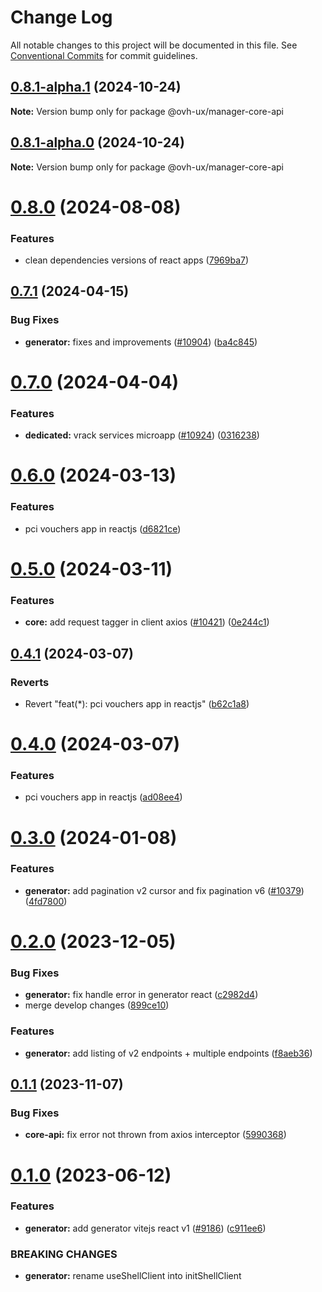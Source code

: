 # Change Log

All notable changes to this project will be documented in this file.
See [Conventional Commits](https://conventionalcommits.org) for commit guidelines.

## [0.8.1-alpha.1](https://github.com/ovh/manager/compare/@ovh-ux/manager-core-api@0.8.1-alpha.0...@ovh-ux/manager-core-api@0.8.1-alpha.1) (2024-10-24)

**Note:** Version bump only for package @ovh-ux/manager-core-api





## [0.8.1-alpha.0](https://github.com/ovh/manager/compare/@ovh-ux/manager-core-api@0.8.0...@ovh-ux/manager-core-api@0.8.1-alpha.0) (2024-10-24)

**Note:** Version bump only for package @ovh-ux/manager-core-api





# [0.8.0](https://github.com/ovh/manager/compare/@ovh-ux/manager-core-api@0.7.1...@ovh-ux/manager-core-api@0.8.0) (2024-08-08)


### Features

* clean dependencies versions of react apps ([7969ba7](https://github.com/ovh/manager/commit/7969ba70f9e03033271a48a5bd0021484ea36263))





## [0.7.1](https://github.com/ovh/manager/compare/@ovh-ux/manager-core-api@0.7.0...@ovh-ux/manager-core-api@0.7.1) (2024-04-15)


### Bug Fixes

* **generator:** fixes and improvements ([#10904](https://github.com/ovh/manager/issues/10904)) ([ba4c845](https://github.com/ovh/manager/commit/ba4c84573128923f67c996c98039ca5dc7133457))





# [0.7.0](https://github.com/ovh/manager/compare/@ovh-ux/manager-core-api@0.6.0...@ovh-ux/manager-core-api@0.7.0) (2024-04-04)


### Features

* **dedicated:** vrack services microapp ([#10924](https://github.com/ovh/manager/issues/10924)) ([0316238](https://github.com/ovh/manager/commit/0316238dbaa0729c9c925efa902b4d657351e329))





# [0.6.0](https://github.com/ovh/manager/compare/@ovh-ux/manager-core-api@0.5.0...@ovh-ux/manager-core-api@0.6.0) (2024-03-13)


### Features

* pci vouchers app in reactjs ([d6821ce](https://github.com/ovh/manager/commit/d6821cecd3bde7d884054d8e782e9a1e9dbfddac))





# [0.5.0](https://github.com/ovh/manager/compare/@ovh-ux/manager-core-api@0.4.1...@ovh-ux/manager-core-api@0.5.0) (2024-03-11)


### Features

* **core:** add request tagger in client axios ([#10421](https://github.com/ovh/manager/issues/10421)) ([0e244c1](https://github.com/ovh/manager/commit/0e244c1f3bdac292ce1b0d9b125ba2d700587b12))





## [0.4.1](https://github.com/ovh/manager/compare/@ovh-ux/manager-core-api@0.4.0...@ovh-ux/manager-core-api@0.4.1) (2024-03-07)


### Reverts

* Revert "feat(*): pci vouchers app in reactjs" ([b62c1a8](https://github.com/ovh/manager/commit/b62c1a8b1cfe63dbc420b660667209c324ffa9ab))





# [0.4.0](https://github.com/ovh/manager/compare/@ovh-ux/manager-core-api@0.3.0...@ovh-ux/manager-core-api@0.4.0) (2024-03-07)


### Features

* pci vouchers app in reactjs ([ad08ee4](https://github.com/ovh/manager/commit/ad08ee4618d6243328eee76af7d1bd459a1a7d83))





# [0.3.0](https://github.com/ovh/manager/compare/@ovh-ux/manager-core-api@0.2.0...@ovh-ux/manager-core-api@0.3.0) (2024-01-08)


### Features

* **generator:** add pagination v2 cursor and fix pagination v6 ([#10379](https://github.com/ovh/manager/issues/10379)) ([4fd7800](https://github.com/ovh/manager/commit/4fd7800c51e0fc224520e9c90126879c4c550247))





# [0.2.0](https://github.com/ovh/manager/compare/@ovh-ux/manager-core-api@0.1.1...@ovh-ux/manager-core-api@0.2.0) (2023-12-05)


### Bug Fixes

* **generator:** fix handle error in generator react ([c2982d4](https://github.com/ovh/manager/commit/c2982d42f1127015868e5c4ef558159a585288b2))
* merge develop changes ([899ce10](https://github.com/ovh/manager/commit/899ce10676ccccdf4fa6da656b4d2890b2a61ecb))


### Features

* **generator:** add listing of v2 endpoints + multiple endpoints ([f8aeb36](https://github.com/ovh/manager/commit/f8aeb3624c3db9a94ae68800641b7ec9373493a0))





## [0.1.1](https://github.com/ovh/manager/compare/@ovh-ux/manager-core-api@0.1.0...@ovh-ux/manager-core-api@0.1.1) (2023-11-07)


### Bug Fixes

* **core-api:** fix error not thrown from axios interceptor ([5990368](https://github.com/ovh/manager/commit/599036881c0c4c285d778265d201024126450636))





# [0.1.0](https://github.com/ovh/manager/compare/@ovh-ux/manager-core-api@0.0.0...@ovh-ux/manager-core-api@0.1.0) (2023-06-12)


### Features

* **generator:**  add generator vitejs react v1 ([#9186](https://github.com/ovh/manager/issues/9186)) ([c911ee6](https://github.com/ovh/manager/commit/c911ee6168e2803e2022dc0e275f242953ad8255))


### BREAKING CHANGES

* **generator:** rename useShellClient into initShellClient
